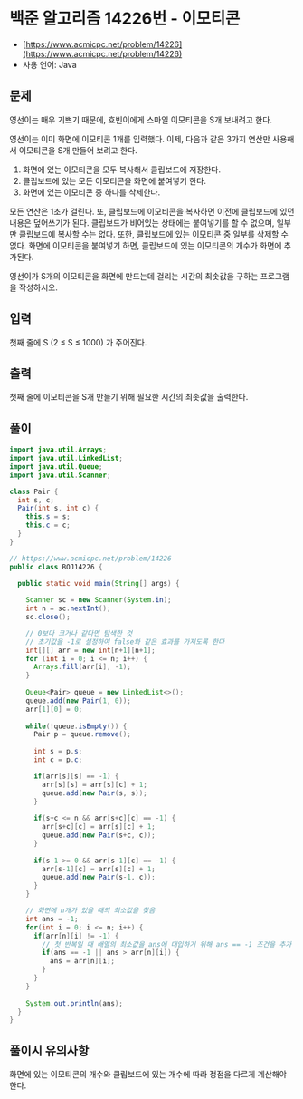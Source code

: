 # 백준 알고리즘 14226번 - 이모티콘

- [https://www.acmicpc.net/problem/14226](https://www.acmicpc.net/problem/14226)
-   사용 언어: Java

## 문제

영선이는 매우 기쁘기 때문에, 효빈이에게 스마일 이모티콘을 S개 보내려고 한다.

영선이는 이미 화면에 이모티콘 1개를 입력했다. 이제, 다음과 같은 3가지 연산만 사용해서 이모티콘을 S개 만들어 보려고 한다.

1. 화면에 있는 이모티콘을 모두 복사해서 클립보드에 저장한다.
2. 클립보드에 있는 모든 이모티콘을 화면에 붙여넣기 한다.
3. 화면에 있는 이모티콘 중 하나를 삭제한다.

모든 연산은 1초가 걸린다. 또, 클립보드에 이모티콘을 복사하면 이전에 클립보드에 있던 내용은 덮어쓰기가 된다. 클립보드가 비어있는 상태에는 붙여넣기를 할 수 없으며, 일부만 클립보드에 복사할 수는 없다. 또한, 클립보드에 있는 이모티콘 중 일부를 삭제할 수 없다. 화면에 이모티콘을 붙여넣기 하면, 클립보드에 있는 이모티콘의 개수가 화면에 추가된다.

영선이가 S개의 이모티콘을 화면에 만드는데 걸리는 시간의 최솟값을 구하는 프로그램을 작성하시오.

## 입력

첫째 줄에 S (2 ≤ S ≤ 1000) 가 주어진다.

## 출력
 
첫째 줄에 이모티콘을 S개 만들기 위해 필요한 시간의 최솟값을 출력한다.

## 풀이 

```java
import java.util.Arrays;
import java.util.LinkedList;
import java.util.Queue;
import java.util.Scanner;

class Pair {
  int s, c;
  Pair(int s, int c) {
    this.s = s;
    this.c = c;
  }
}

// https://www.acmicpc.net/problem/14226
public class BOJ14226 {

  public static void main(String[] args) {
    
    Scanner sc = new Scanner(System.in);
    int n = sc.nextInt();
    sc.close();

    // 0보다 크거나 같다면 탐색한 것
    // 초기값을 -1로 설정하여 false와 같은 효과를 가지도록 한다
    int[][] arr = new int[n+1][n+1];
    for (int i = 0; i <= n; i++) {
      Arrays.fill(arr[i], -1);
    }
  
    Queue<Pair> queue = new LinkedList<>();
    queue.add(new Pair(1, 0));
    arr[1][0] = 0;
    
    while(!queue.isEmpty()) {
      Pair p = queue.remove();
      
      int s = p.s;
      int c = p.c;

      if(arr[s][s] == -1) {
        arr[s][s] = arr[s][c] + 1;
        queue.add(new Pair(s, s));
      }
      
      if(s+c <= n && arr[s+c][c] == -1) {
        arr[s+c][c] = arr[s][c] + 1;
        queue.add(new Pair(s+c, c));
      }
      
      if(s-1 >= 0 && arr[s-1][c] == -1) {
        arr[s-1][c] = arr[s][c] + 1;
        queue.add(new Pair(s-1, c));
      } 
    }

    // 화면에 n개가 있을 때의 최소값을 찾음
    int ans = -1;
    for(int i = 0; i <= n; i++) {
      if(arr[n][i] != -1) {
        // 첫 반복일 때 배열의 최소값을 ans에 대입하기 위해 ans == -1 조건을 추가
        if(ans == -1 || ans > arr[n][i]) {
          ans = arr[n][i];
        }
      }
    }
    
    System.out.println(ans);
  }
}
```

## 풀이시 유의사항

화면에 있는 이모티콘의 개수와 클립보드에 있는 개수에 따라 정점을 다르게 계산해야 한다.